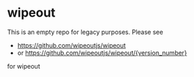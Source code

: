 # wipeout

This is an empty repo for legacy purposes. Please see
- https://github.com/wipeoutjs/wipeout
- or https://github.com/wipeoutjs/wipeout/{version_number}

for wipeout
